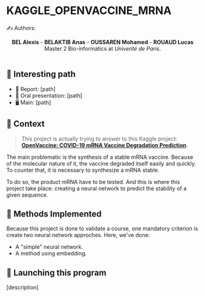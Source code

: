 # KAGGLE_OPENVACCINE_MRNA

✍ Authors:
<center><b>BEL Alexis</b> - <b>BELAKTIB Anas</b> - <b>OUSSAREN Mohamed</b> - <b>ROUAUD Lucas</b></center>

<center>Master 2 Bio-informatics at <em>Univerité de Paris</em>.</center>

</br>

## 🔎 Interesting path
- 📑 Report: [path]
- 📢 Oral presentation: [path]
- 🖥 Main: [path]

## 🤔 Context

> This project is actually trying to answer to this Kaggle project: [**OpenVaccine: COVID-19 mRNA Vaccine Degradation Prediction**](https://www.kaggle.com/competitions/stanford-covid-vaccine).

The main problematic is the synthesis of a stable mRNA vaccine. Because of the molecular nature of it, the vaccine degraded itself easily and quickly. To counter that, it is necessary to synthesize a mRNA stable.

To do so, the product mRNA have to be tested. And this is where this project take place: creating a neural network to predict the stability of a given sequence.

## 🧐 Methods Implemented

Because this project is done to validate a course, one mandatory criterion is create two neural network approches. Here, we've done:
- A "simple" neural network.
- A method using embedding.

## 🚀 Launching this program

[description]
